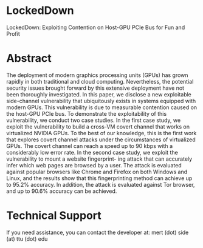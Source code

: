 # LockedDown
LockedDown: Exploiting Contention on Host-GPU PCIe Bus for Fun and Profit

# Abstract
The deployment of modern graphics processing units (GPUs) has grown rapidly in both traditional and cloud computing. 
Nevertheless, the potential security issues brought forward by this extensive deployment have not been thoroughly investigated. 
In this paper, we disclose a new exploitable side-channel vulnerability that ubiquitously exists in systems equipped with modern GPUs. 
This vulnerability is due to measurable contention caused on the host-GPU PCIe bus. 
To demonstrate the exploitability of this vulnerability, we conduct two case studies. 
In the first case study, we exploit the vulnerability to build a cross-VM covert channel that works on virtualized NVIDIA GPUs. 
To the best of our knowledge, this is the first work that explores covert channel attacks under the circumstances of virtualized GPUs. 
The covert channel can reach a speed up to 90 kbps with a considerably low error rate. 
In the second case study, we exploit the vulnerability to mount a website fingerprint- ing attack that can accurately infer which web pages are browsed by a user. 
The attack is evaluated against popular browsers like Chrome and Firefox on both Windows and Linux, and the results show that this fingerprinting method can achieve up to 95.2% accuracy. 
In addition, the attack is evaluated against Tor browser, and up to 90.6% accuracy can be achieved.

# Technical Support
If you need assistance, you can contact the developer at: mert (dot) side (at) ttu (dot) edu
